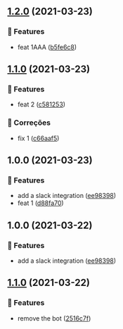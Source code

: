 ## [1.2.0](semaphore-test-repo/compare/v1.1.0...v1.2.0) (2021-03-23)


### 🚀 Features

* feat 1AAA ([b5fe6c8](https://github.com/lethe0690/semaphore-test-repo/commit/b5fe6c8d5c881122c96a12d93cb98bb18c547513))

## [1.1.0](semaphore-test-repo/compare/v1.0.0...v1.1.0) (2021-03-23)


### 🚀 Features

* feat 2 ([c581253](https://github.com/lethe0690/semaphore-test-repo/commit/c581253584f6778f653db166d5ce932a4e789dcd))


### :bug: Correções

* fix 1 ([c66aaf5](https://github.com/lethe0690/semaphore-test-repo/commit/c66aaf596b676ead93512fc3d41d8e48f52f6b66))

## 1.0.0 (2021-03-23)


### 🚀 Features

* add a slack integration ([ee98398](https://github.com/lethe0690/semaphore-test-repo/commit/ee9839836e614b16568f0e64d3e1e8ed3933dafc))
* feat 1 ([d88fa70](https://github.com/lethe0690/semaphore-test-repo/commit/d88fa707744a035cefc92989dba68cceaa055e0d))

## 1.0.0 (2021-03-22)


### 🚀 Features

* add a slack integration ([ee98398](https://github.com/lethe0690/semaphore-test-repo/commit/ee9839836e614b16568f0e64d3e1e8ed3933dafc))

## [1.1.0](semaphore-test-repo/compare/v1.0.0...v1.1.0) (2021-03-22)


### 🚀 Features

* remove the bot ([2516c7f](https://github.com/lethe0690/semaphore-test-repo/commit/2516c7f1293f0d74afc5891628f18080bc8500c0))
